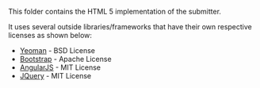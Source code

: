 This folder contains the HTML 5 implementation of the submitter. 

It uses several outside libraries/frameworks that have their own respective licenses as shown below:

* [Yeoman](http://yeoman.io/) - BSD License
* [Bootstrap](http://twitter.github.com/bootstrap/) - Apache License
* [AngularJS](http://angularjs.org/#todo-html) - MIT License
* [JQuery](http://jquery.org/license/) - MIT License
